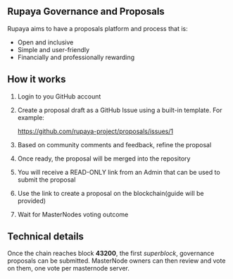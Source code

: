 ## Rupaya Governance and Proposals

Rupaya aims to have a proposals platform and process that is:

* Open and inclusive
* Simple and user-friendly
* Financially and professionally rewarding

## How it works

1. Login to you GitHub account 
2. Create a proposal draft as a GitHub Issue using a built-in template. For example:

    https://github.com/rupaya-project/proposals/issues/1
    
3. Based on community comments and feedback, refine the proposal
4. Once ready, the proposal will be merged into the repository
5. You will receive a READ-ONLY link from an Admin that can be used to submit the proposal
6. Use the link to create a proposal on the blockchain(guide will be provided)
7. Wait for MasterNodes voting outcome


## Technical details

Once the chain reaches block **43200**, the first _superblock_, governance proposals can be submitted.
MasterNode owners can then review and vote on them, one vote per masternode server.
